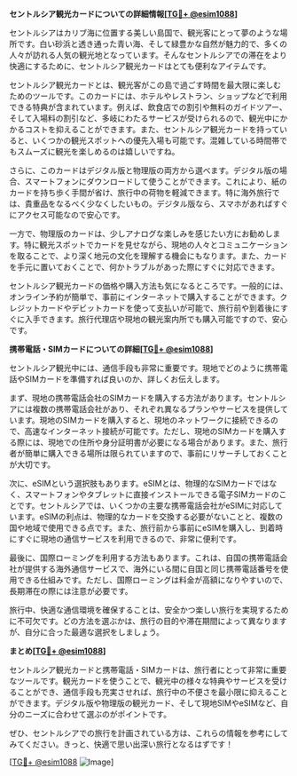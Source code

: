 **セントルシア観光カードについての詳細情報[[TG💪+ @esim1088](https://t.me/s/esim1088)]**

セントルシアはカリブ海に位置する美しい島国で、観光客にとって夢のような場所です。白い砂浜と透き通った青い海、そして緑豊かな自然が魅力的で、多くの人々が訪れる人気の観光地となっています。そんなセントルシアでの滞在をより快適にするために、セントルシア観光カードはとても便利なアイテムです。

セントルシア観光カードとは、観光客がこの島で過ごす時間を最大限に楽しむためのツールです。このカードには、ホテルやレストラン、ショップなどで利用できる特典が含まれています。例えば、飲食店での割引や無料のガイドツアー、そして入場料の割引など、多岐にわたるサービスが受けられるので、観光中にかかるコストを抑えることができます。また、セントルシア観光カードを持っていると、いくつかの観光スポットへの優先入場も可能です。混雑している時間帯でもスムーズに観光を楽しめるのは嬉しいですね。

さらに、このカードはデジタル版と物理版の両方から選べます。デジタル版の場合、スマートフォンにダウンロードして使うことができます。これにより、紙のカードを持ち歩く手間が省け、旅行中の荷物を軽減できます。特に海外旅行では、貴重品をなるべく少なくしたいもの。デジタル版なら、スマホがあればすぐにアクセス可能なので安心です。

一方で、物理版のカードは、少しアナログな楽しみを感じたい方にお勧めします。特に観光スポットでカードを見せながら、現地の人々とコミュニケーションを取ることで、より深く地元の文化を理解する機会にもなります。また、カードを手元に置いておくことで、何かトラブルがあった際にすぐに対応できます。

セントルシア観光カードの価格や購入方法も気になるところです。一般的には、オンライン予約が簡単で、事前にインターネットで購入することができます。クレジットカードやデビットカードを使って支払いが可能で、旅行前や到着後にすぐに入手できます。旅行代理店や現地の観光案内所でも購入可能ですので、安心です。

**携帯電話・SIMカードについての詳細[[TG💪+ @esim1088](https://t.me/s/esim1088)]**

セントルシア観光中には、通信手段も非常に重要です。現地でどのように携帯電話やSIMカードを準備すれば良いのか、詳しくお伝えします。

まず、現地の携帯電話会社のSIMカードを購入する方法があります。セントルシアには複数の携帯電話会社があり、それぞれ異なるプランやサービスを提供しています。現地のSIMカードを購入すると、現地のネットワークに接続できるので、高速なインターネット接続が可能です。ただし、現地のSIMカードを購入する際には、現地での住所や身分証明書が必要になる場合があります。また、旅行者が簡単に購入できる場所は限られていますので、事前にリサーチしておくことが大切です。

次に、eSIMという選択肢もあります。eSIMとは、物理的なSIMカードではなく、スマートフォンやタブレットに直接インストールできる電子SIMカードのことです。セントルシアでは、いくつかの主要な携帯電話会社がeSIMに対応しています。eSIMの利点は、物理的なカードを交換する必要がないことと、複数の国や地域で使用できる点です。また、旅行前から事前にeSIMを購入し、到着時にすぐに現地の通信サービスを利用できるので、非常に便利です。

最後に、国際ローミングを利用する方法もあります。これは、自国の携帯電話会社が提供する海外通信サービスで、海外にいる間に自国と同じ携帯電話番号を使用できる仕組みです。ただし、国際ローミングは料金が高額になりやすいので、長期滞在の際には注意が必要です。

旅行中、快適な通信環境を確保することは、安全かつ楽しい旅行を実現するために不可欠です。どの方法を選ぶかは、旅行の目的や滞在期間によって異なりますが、自分に合った最適な選択をしましょう。

**まとめ[[TG💪+ @esim1088](https://t.me/s/esim1088)]**

セントルシア観光カードと携帯電話・SIMカードは、旅行者にとって非常に重要なツールです。観光カードを使うことで、観光中の様々な特典やサービスを受けることができ、通信手段も充実させれば、旅行中の不便さを最小限に抑えることができます。デジタル版や物理版の観光カード、そして現地SIMやeSIMなど、自分のニーズに合わせて選ぶのがポイントです。

ぜひ、セントルシアでの旅行を計画されている方は、これらの情報を参考にしてみてください。きっと、快適で思い出深い旅行となるはずです！

[[TG💪+ @esim1088](https://t.me/s/esim1088) ![Image](https://i.postimg.cc/Y0z9fWf4/image.png)]